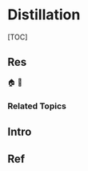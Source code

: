 # Distillation

[TOC]



## Res
🏠 
🚧 


### Related Topics



## Intro



## Ref
[【LLM】Distilling Step-by-Step——将大模型的推理能力蒸馏到小模型 - 深林有夕的文章 - 知乎]: https://zhuanlan.zhihu.com/p/666289360

